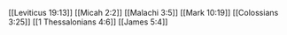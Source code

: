 [[Leviticus 19:13]]
[[Micah 2:2]]
[[Malachi 3:5]]
[[Mark 10:19]]
[[Colossians 3:25]]
[[1 Thessalonians 4:6]]
[[James 5:4]]
